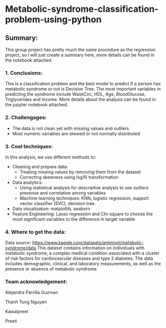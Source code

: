 # Metabolic-syndrome-classification-problem-using-python
## Summary:
This group project has pretty much the same procedure as the regression project, so I will just create a summary here, more details can be found in the notebook attached. 
### 1. Conclusions:
This is a classification problem and the best model to predict if a person has metabolic syndrome or not is Decision Tree. The most important variables in predicting the syndrome include WaistCirc, HDL, Age, BloodGlucose, Triglycerides and Income. More details about the analysis can be found in the jupyter notebook attached.
### 2. Challengages:
- The data is not clean yet with missing values and outliers
- Most numeric variables are skewed or not normally distributed
### 3. Cool techniques:
In this analysis, we use different methods to:
- Cleaning and prepare data:
  - Treating missing values by removing them from the dataset
  - Correcting skewness using log10 transformation
- Data analytics:
    - Using statistical analysis for descriptive analysis to see outliers presense and correlation among variables
    - Machine learning techniques: KNN, logistic regression, support vector classifier (SVC), decision tree.
- Data visualization: matplotlib, seaborn
- Feature Engineering: Lasso regression and Chi-square to choose the most significant variables to the difference in target variable
### 4. Where to get the data:
Data source: https://www.kaggle.com/datasets/antimoni/metabolic-syndrome/data
This dataset contains information on individuals with metabolic syndrome, a complex medical condition associated with a cluster of risk factors for cardiovascular diseases and type 2 diabetes. The data includes demographic, clinical, and laboratory measurements, as well as the presence or absence of metabolic syndrome.
### Team acknowledgement:

Alejandra Parrilla Guzman 

Thanh Tung Nguyen 

Kawalpreet 

Preeti
